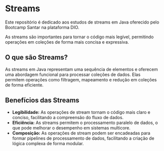 # Streams

Este repositório é dedicado aos estudos de streams em Java oferecido pelo Bootcamp Santar na plataforma DIO.

As streams são importantes para tornar o código mais legível, permitindo operações em coleções de forma mais concisa e expressiva.

## O que são Streams?

As streams em Java representam uma sequência de elementos e oferecem uma abordagem funcional para processar coleções de dados. Elas permitem operações como filtragem, mapeamento e redução em coleções de forma eficiente.

## Benefícios das Streams

- **Legibilidade:** As operações de stream tornam o código mais claro e conciso, facilitando a compreensão do fluxo de dados.
- **Eficiência:** As streams permitem o processamento paralelo de dados, o que pode melhorar o desempenho em sistemas multicore.
- **Composição:** As operações de stream podem ser encadeadas para formar pipelines de processamento de dados, facilitando a criação de lógica complexa de forma modular.

